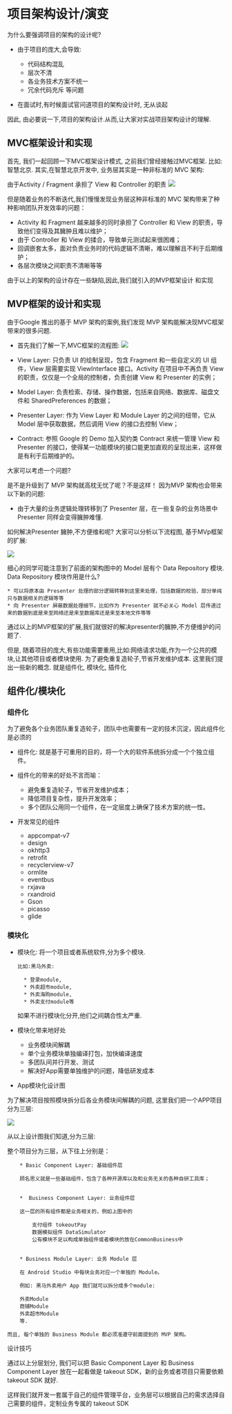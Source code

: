 # 项目架构设计/演变

为什么要强调项目的架构的设计呢?

- 由于项目的庞大,会导致:
    * 代码结构混乱
    * 层次不清
    * 各业务技术方案不统一
    * 冗余代码充斥
    等问题
    
- 在面试时,有时候面试官问道项目的架构设计时, 无从谈起


    

因此, 由必要说一下,项目的架构设计.从而,让大家对实战项目架构设计的理解.

    
## MVC框架设计和实现

首先, 我们一起回顾一下MVC框架设计模式, 之前我们曾经接触过MVC框架. 比如: 智慧北京.
其实,在智慧北京开发中, 业务层其实是一种非标准的 MVC 架构:

由于Activity / Fragment 承担了 View 和 Controller 的职责
![](/assets/mvc非标准的流程图.png)
    
    
但是随着业务的不断迭代,我们慢慢发现业务层这种非标准的 MVC 架构带来了种种影响团队开发效率的问题：

* Activity 和 Fragment 越来越多的同时承担了 Controller 和 View 的职责，导致他们变得及其臃肿且难以维护；
* 由于 Controller 和 View 的揉合，导致单元测试起来很困难；
* 回调嵌套太多，面对负责业务时的代码逻辑不清晰，难以理解且不利于后期维护；
* 各层次模块之间职责不清晰等等


由于以上的架构的设计存在一些缺陷,因此,我们就引入的MVP框架设计
和实现
    
    
## MVP框架的设计和实现
    
由于Google 推出的基于 MVP 架构的案例,我们发现 MVP 架构能解决现MVC框架带来的很多问题.

- 首先我们了解一下,MVC框架的流程图:
![](/assets/mvp标准框架图.png)


* View Layer: 只负责 UI 的绘制呈现，包含 Fragment 和一些自定义的 UI 组件，View 层需要实现 ViewInterface 接口。Activity 在项目中不再负责 View 的职责，仅仅是一个全局的控制者，负责创建 View 和 Presenter 的实例；

* Model Layer: 负责检索、存储、操作数据，包括来自网络、数据库、磁盘文件和 SharedPreferences 的数据；

* Presenter Layer: 作为 View Layer 和 Module Layer 的之间的纽带，它从 Model 层中获取数据，然后调用 View 的接口去控制 View；

* Contract: 参照 Google 的 Demo 加入契约类 Contract 来统一管理 View 和 Presenter 的接口，使得某一功能模块的接口能更加直观的呈现出来，这样做是有利于后期维护的。



大家可以考虑一个问题?

是不是升级到了 MVP 架构就高枕无忧了呢？不是这样！
因为MVP 架构也会带来以下新的问题:

* 由于大量的业务逻辑处理转移到了 Presenter 层，在一些复杂的业务场景中 Presenter 同样会变得臃肿难懂. 

如何解决Presenter 臃肿,不方便维和呢?
大家可以分析以下流程图, 基于MVp框架的扩展:

![](/assets/1.png)

细心的同学可能注意到了前面的架构图中的 Model 层有个 Data Repository 模块.
Data Repository 模块作用是什么?

    * 可以将原本由 Presenter 处理的部分逻辑转移到这里来处理，包括数据的校验、部分单纯只与数据相关的逻辑等等
    * 向 Presenter 屏蔽数据处理细节，比如作为 Presenter 就不必关心 Model 层传递过来的数据到底是来至网络还是来至数据库还是来至本地文件等等


通过以上的MVP框架的扩展,我们就很好的解决presenter的臃肿,不方便维护的问题了.


但是, 随着项目的庞大,有些功能需要重用,比如:网络请求功能,作为一个公共的模块,让其他项目或者模块使用. 为了避免重复造轮子,节省开发维护成本. 这里我们提出一些新的概念.
就是组件化, 模块化, 插件化

## 组件化/模块化

### 组件化

为了避免各个业务团队重复造轮子，团队中也需要有一定的技术沉淀，因此组件化是必须的

- 组件化: 就是基于可重用的目的，将一个大的软件系统拆分成一个个独立组件。


- 组件化的带来的好处不言而喻：

    * 避免重复造轮子，节省开发维护成本；
    * 降低项目复杂性，提升开发效率；
    * 多个团队公用同一个组件，在一定层度上确保了技术方案的统一性。
    
    
- 开发常见的组件

    * appcompat-v7
    * design
    * okhttp3
    * retrofit
    * recyclerview-v7
    * ormlite
    * eventbus
    * rxjava
    * rxandroid
    * Gson
    * picasso
    * glide
    
    
### 模块化

- 模块化: 将一个项目或者系统软件,分为多个模块.


      比如:黑马外卖: 
    
        * 登录module, 
        * 外卖超市module, 
        * 外卖海购module, 
        * 外卖支付module等


    如果不进行模块化分开,他们之间耦合性太严重.
    
    
- 模块化带来地好处

    * 业务模块间解耦
    * 单个业务模块单独编译打包，加快编译速度
    * 多团队间并行开发、测试
    * 解决好App需要单独维护的问题，降低研发成本



- App模块化设计图

为了解决项目按照模块拆分后各业务模块间解耦的问题, 这里我们把一个APP项目分为三层:

![](/assets/项目模块划分设计图.png)
    
    
从以上设计图我们知道,分为三层:

整个项目分为三层，从下往上分别是：



        * Basic Component Layer: 基础组件层
    
        顾名思义就是一些基础组件，包含了各种开源库以及和业务无关的各种自研工具库；
    
    
        *  Business Component Layer: 业务组件层
    
        这一层的所有组件都是业务相关的，例如上图中的
        
            支付组件 tokeoutPay
            数据模拟组件 DataSimulator
            公有模块不足以构成单独组件或者模块的放在CommonBusiness中 
    
    
        * Business Module Layer: 业务 Module 层
    
        在 Android Studio 中每块业务对应一个单独的 Module。
    
        例如: 黑马外卖用户 App 我们就可以拆分成多个module:
    
        外卖Module
        商铺Module
        外卖超市Module
        等.
        
    而且, 每个单独的 Business Module 都必须准遵守前面提到的 MVP 架构。


设计技巧

通过以上分层划分, 我们可以把 Basic Component Layer 和 Business Component Layer 放在一起看做是 takeout SDK，新的业务或者项目只需要依赖 takeout SDK 就好.

这样我们就开发一套属于自己的组件管理平台，业务层可以根据自己的需求选择自己需要的组件，定制业务专属的 takeout SDK


    
    
    
    
    
    
    
    
    
    
    
    
    
    
    
    
    
    
    
    
    
    
    
    